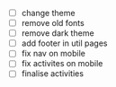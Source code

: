 - [ ] change theme
- [ ] remove old fonts
- [ ] remove dark theme
- [ ] add footer in util pages
- [ ] fix nav on mobile
- [ ] fix activites on mobile
- [ ] finalise activities